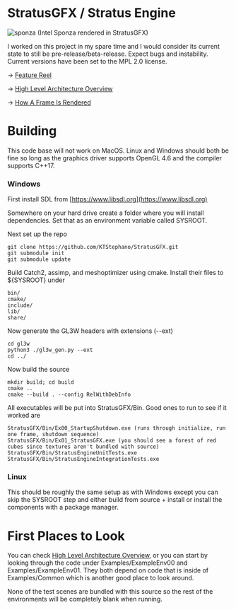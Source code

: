 # StratusGFX / Stratus Engine

![sponza](Sponza.png)
(Intel Sponza rendered in StratusGFX)

I worked on this project in my spare time and I would consider its current state to still be pre-release/beta-release. Expect bugs and instability. Current versions have been set to the MPL 2.0 license.

-> [Feature Reel](https://ktstephano.github.io/rendering/stratusgfx/feature_reel)

-> [High Level Architecture Overview](https://ktstephano.github.io/rendering/stratusgfx/architecture)

-> [How A Frame Is Rendered](https://ktstephano.github.io/rendering/stratusgfx/frame_analysis)

# Building

This code base will not work on MacOS. Linux and Windows should both be fine so long as the graphics driver supports OpenGL 4.6 and the compiler supports C++17.

### Windows

First install SDL from [https://www.libsdl.org](https://www.libsdl.org)

Somewhere on your hard drive create a folder where you will install dependencies. Set that as an environment variable called SYSROOT.

Next set up the repo

    git clone https://github.com/KTStephano/StratusGFX.git
    git submodule init
    git submodule update

Build Catch2, assimp, and meshoptimizer using cmake. Install their files to ${SYSROOT} under

    bin/
    cmake/
    include/
    lib/
    share/

Now generate the GL3W headers with extensions (--ext)

    cd gl3w
    python3 ./gl3w_gen.py --ext
    cd ../

Now build the source

    mkdir build; cd build
    cmake ..
    cmake --build . --config RelWithDebInfo

All executables will be put into StratusGFX/Bin. Good ones to run to see if it worked are 

    StratusGFX/Bin/Ex00_StartupShutdown.exe (runs through initialize, run one frame, shutdown sequence)
    StratusGFX/Bin/Ex01_StratusGFX.exe (you should see a forest of red cubes since textures aren't bundled with source)
    StratusGFX/Bin/StratusEngineUnitTests.exe
    StratusGFX/Bin/StratusEngineIntegrationTests.exe

### Linux

This should be roughly the same setup as with Windows except you can skip the SYSROOT step and either build from source + install or install the components with a package manager.

# First Places to Look

You can check [High Level Architecture Overview](https://ktstephano.github.io/rendering/stratusgfx/architecture), or you can start by looking through the code under Examples/ExampleEnv00 and Examples/ExampleEnv01. They both depend on code that is inside of Examples/Common which is another good place to look around.

None of the test scenes are bundled with this source so the rest of the environments will be completely blank when running.